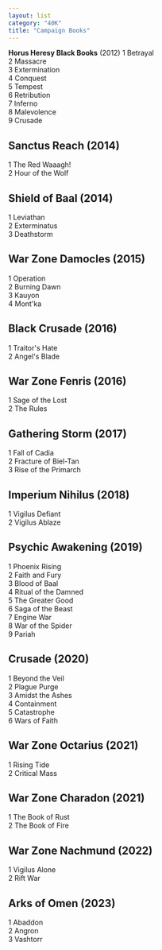 ```yaml
---
layout: list
category: "40K"
title: "Campaign Books"
---
```


**Horus Heresy Black Books** (2012)
1 Betrayal  
2 Massacre  
3 Extermination  
4 Conquest  
5 Tempest  
6 Retribution  
7 Inferno  
8 Malevolence  
9 Crusade  

## Sanctus Reach (2014) ##
1 The Red Waaagh!  
2 Hour of the Wolf  

## Shield of Baal (2014) ##
1 Leviathan  
2 Exterminatus  
3 Deathstorm  

## War Zone Damocles (2015) ##
1 Operation  
2 Burning Dawn  
3 Kauyon  
4 Mont'ka  

## Black Crusade (2016) ##
1 Traitor's Hate  
2 Angel's Blade  

## War Zone Fenris (2016) ##
1 Sage of the Lost  
2 The Rules  

## Gathering Storm (2017) ##
1 Fall of Cadia  
2 Fracture of Biel-Tan  
3 Rise of the Primarch  

## Imperium Nihilus (2018) ## 
1 Vigilus Defiant  
2 Vigilus Ablaze  

## Psychic Awakening (2019) ##
1 Phoenix Rising  
2 Faith and Fury  
3 Blood of Baal  
4 Ritual of the Damned  
5 The Greater Good  
6 Saga of the Beast  
7 Engine War  
8 War of the Spider  
9 Pariah  

## Crusade (2020) ##
1 Beyond the Veil  
2 Plague Purge  
3 Amidst the Ashes  
4 Containment  
5 Catastrophe  
6 Wars of Faith  

## War Zone Octarius (2021) ##
1 Rising Tide  
2 Critical Mass  

## War Zone Charadon (2021) ##
1 The Book of Rust  
2 The Book of Fire  

## War Zone Nachmund (2022) ##
1 Vigilus Alone  
2 Rift War  

## Arks of Omen (2023) ##
1 Abaddon  
2 Angron  
3 Vashtorr  

